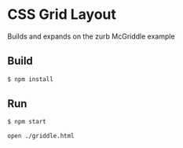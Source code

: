 # CSS Grid Layout
Builds and expands on the zurb McGriddle example


## Build

```bash
$ npm install
```

## Run

```bash
$ npm start
```

```bash
open ./griddle.html
```
